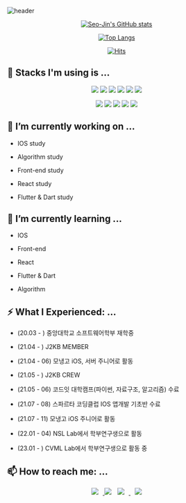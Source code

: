 ![header](https://capsule-render.vercel.app/api?type=slice&color=timeAuto&height=300&section=header&text=SeoJin%20Hwang's%20%20Github&fontSize=60&fontAlign=40&fontAlignY=11&rotate=20)

<div align=center>

[![Seo-Jin's GitHub stats](https://github-readme-stats.vercel.app/api?username=swiftie1230&theme=radical&show_icons=true)](https://github.com/swiftie1230/github-readme-stats)

[![Top Langs](https://github-readme-stats.vercel.app/api/top-langs/?username=swiftie1230&layout=compact)](https://github.com/swiftie1230)
 
  
[![Hits](https://hits.seeyoufarm.com/api/count/incr/badge.svg?url=https%3A%2F%2Fgithub.com%2Fswiftie1230&count_bg=%2310FFF8&title_bg=%2340C9F1&icon=&icon_color=%23E7E7E7&title=hits&edge_flat=false)](https://github.com/swiftie1230)

</div>

## 🛒 Stacks I'm using is ...

<div align=center> <img src="https://img.shields.io/badge/python-3776AB?style=flat&logo=python&logoColor=white"> <img src="https://img.shields.io/badge/C-A8B9CC?style=flat&logo=C&logoColor=white"> <img src="https://img.shields.io/badge/swift-FA7343?style=flat&logo=swift&logoColor=white"> <img src="https://img.shields.io/badge/go-00ADD8?style=flat&logo=go&logoColor=white"> <img src="https://img.shields.io/badge/JAVA-007396?style=flat&logo=java&logoColor=white"> <img src="https://img.shields.io/badg/dart-0175C2?style=flat&logo=dart&logoColor=white">

  
  <img src="https://img.shields.io/badge/github-181717?style=flat&logo=github&logoColor=white"> <img src="https://img.shields.io/badge/slack-4A154B?style=flat&logo=slack&logoColor=white"> <img src="https://img.shields.io/badge/notion-000000?style=flat&logo=notion&logoColor=white"> <img src="https://img.shields.io/badge/mysql-4479A1?style=flat&logo=mysql&logoColor=white"> <img src="https://img.shields.io/badge/mariaDB-003545?style=flat&logo=mariaDB&logoColor=white"> </div> 


## 🔭 I’m currently working on ...
* IOS study  
 
* Algorithm study  

* Front-end study  

* React study

* Flutter & Dart study 
 

## 🌱 I’m currently learning ...
* IOS     
 
* Front-end 

* React

* Flutter & Dart
 
* Algorithm

 
 
## ⚡ What I Experienced: ...
* (20.03 - ) 중앙대학교 소프트웨어학부 재학중
 
* (21.04 - ) J2KB MEMBER

* (21.04 - 06) 모냉고 iOS, 서버 주니어로 활동
 
* (21.05 - ) J2KB CREW
 
* (21.05 - 06) 코드잇 대학캠프(파이썬, 자료구조, 알고리즘) 수료

* (21.07 - 08) 스파르타 코딩클럽 IOS 앱개발 기초반 수료

* (21.07 - 11) 모냉고 iOS 주니어로 활동

* (22.01 - 04) NSL Lab에서 학부연구생으로 활동

* (23.01 - ) CVML Lab에서 학부연구생으로 활동 중

## 📫 How to reach me: ...
<div align=center> <a href="https://swiftie1230.github.io"> <img src="http://img.shields.io/badge/-Tech%20Blog-655ced?style=flat&logo=github&link=https://swiftie1230.github.io" style="height : auto; margin-left : 10px; margin-right : 10px;"/> </a><a href="https://www.instagram.com/after._.glow__/"><img src="https://img.shields.io/badge/Instagram-ff69b4?style=flat&logo=Instagram&logoColor=white"/></a> <a href="https://www.facebook.com/profile.php?id=100025080877729"> <img src="http://img.shields.io/badge/-Facebook-1877F2?style=flat&logo=github&link=https://www.facebook.com/profile.php?id=100025080877729" style="height : auto; margin-left : 10px; margin-right : 10px;"/> </a><a href="mailto:swiftie1230@gmail.com"> <img src="https://img.shields.io/badge/Gmail-d14836?style=flat&logo=Gmail&logoColor=white&link=mailto:swiftie1230@gmail.com" style="height : auto; margin-left : 10px; margin-right : 10px;"/> </a></div>


